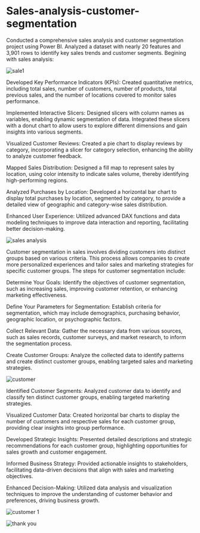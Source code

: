 # Sales-analysis-customer-segmentation

Conducted a comprehensive sales analysis and customer segmentation project using Power BI.
Analyzed a dataset with nearly 20 features and 3,901 rows to identify key sales trends and customer segments.
Begining with sales analysis:

![sale1](https://github.com/user-attachments/assets/ab9501f3-5ca4-46f8-a923-d925a915f647)

Developed Key Performance Indicators (KPIs): Created quantitative metrics, including total sales, number of customers, number of products, total previous sales, and the number of locations covered to monitor sales performance.

Implemented Interactive Slicers: Designed slicers with column names as variables, enabling dynamic segmentation of data. Integrated these slicers with a donut chart to allow users to explore different dimensions and gain insights into various segments.

Visualized Customer Reviews: Created a pie chart to display reviews by category, incorporating a slicer for category selection, enhancing the ability to analyze customer feedback.

Mapped Sales Distribution: Designed a fill map to represent sales by location, using color intensity to indicate sales volume, thereby identifying high-performing regions.

Analyzed Purchases by Location: Developed a horizontal bar chart to display total purchases by location, segmented by category, to provide a detailed view of geographic and category-wise sales distribution.

Enhanced User Experience: Utilized advanced DAX functions and data modeling techniques to improve data interaction and reporting, facilitating better decision-making.

![sales analysis](https://github.com/user-attachments/assets/7c5c0821-9e86-40a2-955e-4b832d3ec030)

Customer segmentation in sales involves dividing customers into distinct groups based on various criteria. This process allows companies to create more personalized experiences and tailor sales and marketing strategies for specific customer groups. The steps for customer segmentation include:

Determine Your Goals: Identify the objectives of customer segmentation, such as increasing sales, improving customer retention, or enhancing marketing effectiveness.

Define Your Parameters for Segmentation: Establish criteria for segmentation, which may include demographics, purchasing behavior, geographic location, or psychographic factors.

Collect Relevant Data: Gather the necessary data from various sources, such as sales records, customer surveys, and market research, to inform the segmentation process.

Create Customer Groups: Analyze the collected data to identify patterns and create distinct customer groups, enabling targeted sales and marketing strategies.

![customer](https://github.com/user-attachments/assets/7c9c91c8-4bfe-4488-9b52-e4a1f400580b)

Identified Customer Segments: Analyzed customer data to identify and classify ten distinct customer groups, enabling targeted marketing strategies.

Visualized Customer Data: Created horizontal bar charts to display the number of customers and respective sales for each customer group, providing clear insights into group performance.

Developed Strategic Insights: Presented detailed descriptions and strategic recommendations for each customer group, highlighting opportunities for sales growth and customer engagement.

Informed Business Strategy: Provided actionable insights to stakeholders, facilitating data-driven decisions that align with sales and marketing objectives.

Enhanced Decision-Making: Utilized data analysis and visualization techniques to improve the understanding of customer behavior and preferences, driving business growth.

![customer 1](https://github.com/user-attachments/assets/e71de3eb-3f55-406d-9c7f-472226608c0d)

![thank you](https://github.com/user-attachments/assets/abed812b-8853-4db6-9245-27c4f14f8bc2)




